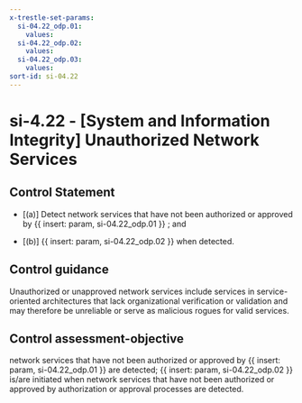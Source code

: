 ```yaml
---
x-trestle-set-params:
  si-04.22_odp.01:
    values:
  si-04.22_odp.02:
    values:
  si-04.22_odp.03:
    values:
sort-id: si-04.22
---
```


# si-4.22 - \[System and Information Integrity\] Unauthorized Network Services

## Control Statement

- \[(a)\] Detect network services that have not been authorized or approved by {{ insert: param, si-04.22_odp.01 }} ; and

- \[(b)\] {{ insert: param, si-04.22_odp.02 }} when detected.

## Control guidance

Unauthorized or unapproved network services include services in service-oriented architectures that lack organizational verification or validation and may therefore be unreliable or serve as malicious rogues for valid services.

## Control assessment-objective

network services that have not been authorized or approved by {{ insert: param, si-04.22_odp.01 }} are detected;
{{ insert: param, si-04.22_odp.02 }} is/are initiated when network services that have not been authorized or approved by authorization or approval processes are detected.
